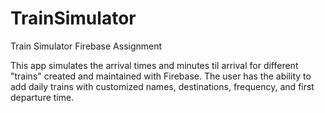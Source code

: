 # TrainSimulator
Train Simulator Firebase Assignment

This app simulates the arrival times and minutes til arrival for different "trains" created and maintained with Firebase. The user has the ability to add daily trains with customized names, destinations, frequency, and first departure time.
